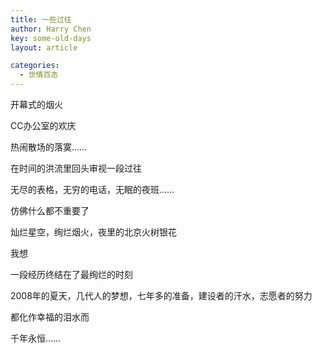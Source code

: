 ```yaml
---
title: 一些过往
author: Harry Chen
key: some-old-days
layout: article

categories:
  - 世情百态
---
```


开幕式的烟火

CC办公室的欢庆

热闹散场的落寞……

在时间的洪流里回头审视一段过往

无尽的表格，无穷的电话，无眠的夜班……

仿佛什么都不重要了

灿烂星空，绚烂烟火，夜里的北京火树银花

我想

一段经历终结在了最绚烂的时刻

2008年的夏天，几代人的梦想，七年多的准备，建设者的汗水，志愿者的努力

都化作幸福的泪水而

千年永恒……
